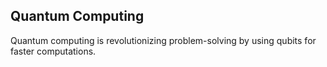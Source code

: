 ## Quantum Computing  
Quantum computing is revolutionizing problem-solving by using qubits for faster computations.
